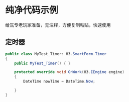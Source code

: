 # 纯净代码示例

给氚专老玩家准备，无注释，方便复制粘贴，快速使用

## 定时器

``` cs
public class MyTest_Timer: H3.SmartForm.Timer
{
    public MyTest_Timer() { }

    protected override void OnWork(H3.IEngine engine)
    {
        DateTime nowTime = DateTime.Now;

    }
}
```